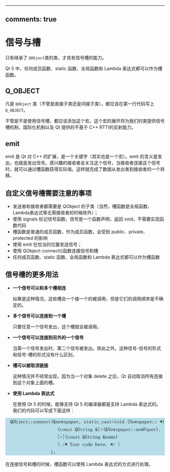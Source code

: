 #   

---
comments: true
---

# 信号与槽

只有继承了 `QObject`类的类，才具有信号槽的能力。

Qt 5 中，任何成员函数、static 函数、全局函数和 Lambda 表达式都可以作为槽函数。

## Q_OBJECT

凡是 `QObject` 类（不管是直接子类还是间接子类），都应该在第一行代码写上 `Q_OBJECT`。

不管是不是使用信号槽，都应该添加这个宏。这个宏的展开将为我们的类提供信号槽机制、国际化机制以及 Qt 提供的不基于 C++ RTTI的反射能力。

## emit

emit 是 Qt 对 C++ 的扩展，是一个关键字（其实也是一个宏）。emit 的含义是发出，也就是发出信号。感兴趣的接收者会关注这个信号，当接收者连接这个信号时，就可以通过槽函数获得实际值。这样就完成了数据从发出者到接收者的一个转移。

## 自定义信号槽需要注意的事项

- 发送者和接收者都需要是 QObject 的子类（当然，槽函数是全局函数、Lambda表达式等无需接收者的时候除外）；
- 使用 signals 标记信号函数，信号是一个函数声明，返回 void，不需要实现函数代码
- 槽函数是普通的成员函数，作为成员函数，会受到 public、private、protected 的影响
- 使用 emit 在恰当的位置发送信号；
- 使用 QObject::connect()函数连接信号和槽
- 任何成员函数、static 函数、全局函数和 Lambda 表达式都可以作为槽函数 

## 信号槽的更多用法

* **一个信号可以和多个槽相连**

    如果是这种情况，这些槽会一个接一个的被调用，但是它们的调用顺序是不确定的。

* **多个信号可以连接到一个槽**

    只要任意一个信号发出，这个槽就会被调用。

* **一个信号可以连接到另外的一个信号**

    当第一个信号发出时，第二个信号被发出。除此之外，这种信号-信号的形式和信号-槽的形式没有什么区别。

* **槽可以被取消链接**

    这种情况并不经常出现，因为当一个对象 delete 之后，Qt 自动取消所有连接到这个对象上面的槽。

* **使用 Lambda 表达式**

    在使用 Qt 5 的时候，能够支持 Qt 5 的编译器都是支持 Lambda 表达式的。
    我们的代码可以写成下面这样：

![image-20220613214735908](img/image-20220613214735908.png)

在连接信号和槽的时候，槽函数可以使用 Lambda 表达式的方式进行处理。